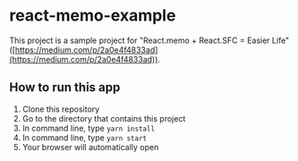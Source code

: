 # react-memo-example

This project is a sample project for "React.memo + React.SFC = Easier Life" ([https://medium.com/p/2a0e4f4833ad](https://medium.com/p/2a0e4f4833ad)).

## How to run this app
1. Clone this repository
2. Go to the directory that contains this project
3. In command line, type `yarn install`
4. In command line, type `yarn start`
5. Your browser will automatically open
